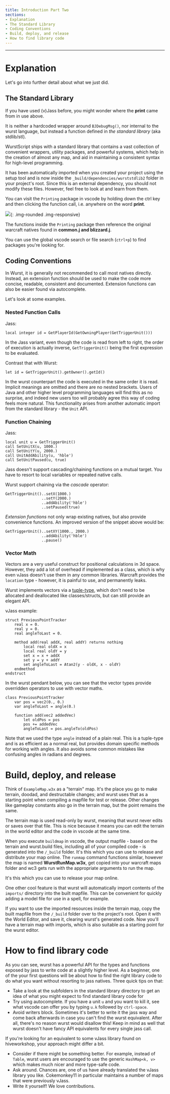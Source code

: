 ```yaml
---
title: Introduction Part Two
sections:
- Explanation
- The Standard Library
- Coding Conventions
- Build, deploy, and release
- How to find library code
---
```


------

# Explanation

Let's go into further detail about what we just did.

## The Standard Library

If you have used (v)Jass before, you might wonder where the **print** came from in use above.

It is neither a hardcoded wrapper around `BJDebugMsg()`, nor internal to the wurst language, but instead a function defined in *the standard library* (aka stdlib/stl).

WurstScript ships with a standard library that contains a vast collection of convenient wrappers, utility packages, and powerful systems, which help in the creation of almost any map, and aid in maintaining a consistent syntax for high-level programming.

It has been automatically imported when you created your project using the setup tool and is now inside the `_build/dependencies/wurststdlib2` folder in your project's root. Since this is an external dependency, you should not modify these files. However, feel free to look at and learn from them.

You can visit the `Printing` package in vscode by holding down the ctrl key and then clicking the function call, i.e. anywhere on the
word **print**. 

![](/assets/images/beginner/jumptodecl.gif){: .img-rounded .img-responsive}

The functions inside the `Printing` package then reference the original warcraft natives found in **common.j and blizzard.j**.

You can use the global vscode search or file search (`ctrl+p`) to find packages you're looking for.

## Coding Conventions

In Wurst, it is generally not recommended to call most natives directly. Instead, an extension function should be used to make the code more concise, readable, consistent and documented. Extension functions can also be easier found via autocomplete.

Let's look at some examples.

### Nested Function Calls

Jass:

```wurst
local integer id = GetPlayerId(GetOwningPlayer(GetTriggerUnit()))
```

In the Jass variant, even though the code is read from left to right, the order of execution is actually inverse, `GetTriggerUnit()` being the first expression to be evaluated.

Contrast that with Wurst:

```wurst
let id = GetTriggerUnit().getOwner().getId()
```

In the wurst counterpart the code is executed in the same order it is read. Implicit meanings are omitted and there are no nested brackets. Users of Java and other higher level programming languages will find this as no surprise, and indeed new users too will probably agree this way of coding feels more natural. This functionality arises from another automatic import from the standard library - the `Unit` API.

### Function Chaining

Jass:

```wurst
local unit u = GetTriggerUnit()
call SetUnitX(u, 1000.)
call SetUnitY(u, 2000.)
call UnitAddAbility(u, 'hble')
call SetUnitPaused(u, true)
```

Jass doesn't support cascading/chaining functions on a mutual target. You have to resort to local variables or repeated native calls.

Wurst support chaining via the *cascade* operator:

```wurst
GetTriggerUnit()..setX(1000.)
                ..setY(2000.)
                ..addAbility('hble')
                ..setPaused(true)
```

*Extension functions* not only wrap existing natives, but also provide convenience functions. An improved version of the snippet above would be:

```wurst
GetTriggerUnit()..setXY(1000., 2000.)
                ..addAbility('hble')
                ..pause()
```

### Vector Math

Vectors are a very useful construct for positional calculations in 3d space. However, they add a lot of overhead if implemented as a class, which is why even vJass doesn't use them in any common libraries. Warcraft provides the `location` type - however, it is painful to use, and permanently leaks.

Wurst implements vectors via a [tuple-type](/manual.html#tuple-types), which don't need to be allocated and deallocated like classes/structs, but can still provide an elegant API.

vJass example:

```wurst
struct PreviousPointTracker
    real x = 0.
    real y = 0.
    real angleToLast = 0.
    
    method add(real addX, real addY) returns nothing
        local real oldX = x
        local real oldY = y
        set x = x + addX
        set y = y + addY
        set angleToLast = Atan2(y - oldX, x - oldY)
    endmethod
endstruct
```

In the wurst pendant below, you can see that the vector types provide overridden operators to use with vector maths.

```wurst
class PreviousPointTracker
    var pos = vec2(0., 0.)
    var angleToLast = angle(0.)
    
    function add(vec2 addedVec)
        let oldPos = pos
        pos += addedVec
        angleToLast = pos.angleTo(oldPos)
```

Note that we used the type `angle` instead of a plain real. This is a tuple-type and is as efficient as a normal real, but provides domain specific methods for working with angles. It also avoids some common mistakes like confusing angles in radians and degrees.

# Build, deploy, and release

Think of `ExampleMap.w3x` as a "terrain" map. It's the place you go to make terrain, doodad, and destructable changes; and wurst uses that as a starting point when compiling a mapfile for test or release. Other changes like gameplay constants also go in the terrain map, but the point remains the same.

The terrain map is used read-only by wurst, meaning that wurst never edits or saves over that file. This is nice because it means you can edit the terrain in the world editor and the code in vscode at the same time.

When you execute `buildmap` in vscode, the output mapfile - based on the terrain and wurst.build files, including all of your compiled code - is generated into the `/_build` folder. It's this which you can use to release and distribute your map online.
The `runmap` command functions similar, however the map is named __WurstRunMap.w3x__, get copied into your warcraft maps folder and wc3 gets run with the appropriate arguments to run the map.  

It's this which you can use to release your map online.

One other cool feature is that wurst will automatically import contents of the `imports/` directory into the built mapfile. This can be convenient for quickly adding a model file for use in a spell, for example.

If you want to use the imported resources inside the terrain map, copy the built mapfile from the `/_build` folder over to the project's root. Open it with the World Editor, and save it, clearing wurst's generated code. Now you'll have a terrain map with imports, which is also suitable as a starting point for the wurst editor.

# How to find library code

As you can see, wurst has a powerful API for the types and functions exposed by jass to write code at a slightly higher level. As a beginner, one of the your first questions will be about how to find the right library code to do what you want without resorting to jass natives. Three quick tips on that:

* Take a look at the subfolders in the standard library directory to get an idea of what you might expect to find standard library code for
* Try using autocomplete. If you have a unit `u` and you want to kill it, see what vscode can offer you by typing `u.k` followed by `ctrl-space`.
* Avoid writers block. Sometimes it's better to write it the jass way and come back afterwards in case you can't find the wurst equivalent. After all, there's no reason wurst would disallow this! Keep in mind as well that wurst doesn't have fancy API equivalents for every single jass call.

If you're looking for an equivalent to some vJass library found on hiveworkshop, your approach might differ a bit.

* Consider if there might be something better. For example, instead of `Table`, wurst users are encouraged to use the generic `HashMap<k, v>` which makes much nicer and more type-safe code.
* Ask around. Chances are, one of us have already translated the vJass library you like. Cokemonkey11 in particular maintains a number of maps that were previously vJass.
* Write it yourself! We love contributions.



